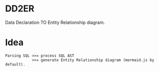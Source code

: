 # DD2ER

Data Declaration TO Entity Relationship diagram.

# Idea

```
Parsing SQL >>= process SQL AST
            >>= generate Entity Relationship diagram (mermaid.js by default).
```
